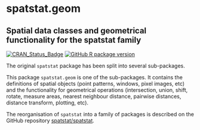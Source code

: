 # spatstat.geom

## Spatial data classes and geometrical functionality for the spatstat family

[![CRAN_Status_Badge](http://www.r-pkg.org/badges/version/spatstat.geom)](http://cran.r-project.org/web/packages/spatstat.geom) 
[![GitHub R package version](https://img.shields.io/github/r-package/v/spatstat/spatstat.geom)](https://github.com/spatstat/spatstat.geom)

The original `spatstat` package has been split into
several sub-packages.

This package `spatstat.geom` is one of the
sub-packages. It contains the
definitions of spatial objects (point patterns, windows, pixel images, etc)
and the functionality for geometrical operations (intersection, union,
shift, rotate, measure areas, nearest neighbour distance,
pairwise distances, distance transform, plotting, etc).

The reorganisation of `spatstat` into a family of packages is described
on the GitHub repository
[spatstat/spatstat](https://github.com/spatstat/spatstat).